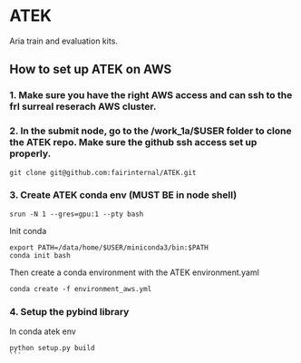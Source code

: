 # ATEK
Aria train and evaluation kits.

## How to set up ATEK on AWS
### 1. Make sure you have the right AWS access and can ssh to the frl surreal reserach AWS cluster.
### 2. In the submit node, go to the /work_1a/$USER folder to clone the ATEK repo. Make sure the github ssh access set up properly.
```
git clone git@github.com:fairinternal/ATEK.git
```

### 3. Create ATEK conda env (MUST BE in node shell)
```
srun -N 1 --gres=gpu:1 --pty bash
```

Init conda
```
export PATH=/data/home/$USER/miniconda3/bin:$PATH
conda init bash
```

Then create a conda environment with the ATEK environment.yaml

```
conda create -f environment_aws.yml
```

### 4. Setup the pybind library
In conda atek env
```
python setup.py build
```                                                                                                            